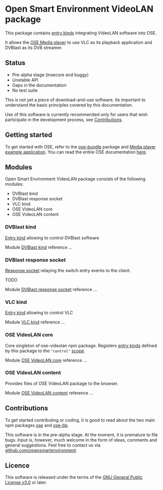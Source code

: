 # Open Smart Environment VideoLAN package

This package contains [entry kinds](http://opensmartenvironment.github.io/doc/classes/ose.lib.kind.html) integrating VideoLAN software
into OSE.

It allows the [OSE Media player](http://opensmartenvironment.github.io/doc/modules/media.html) to use VLC as its playback
application and DVBlast as its DVB streamer.

## Status
- Pre-alpha stage (insecure and buggy)
- Unstable API
- Gaps in the documentation
- No test suite

This is not yet a piece of download-and-use software. Its important
to understand the basic principles covered by this documentation.

Use of this software is currently recommended only for users that
wish participate in the development process, see
[Contributions](#contributions).

## Getting started
To get started with OSE, refer to the [ose-bundle](http://opensmartenvironment.github.io/doc/modules/bundle.html) package and
[Media player example application](http://opensmartenvironment.github.io/doc/modules/bundle.media.html). You can read the entire OSE
documentation [here]( http://opensmartenvironment.github.io/doc).

## Modules
Open Smart Environment VideoLAN package consists of the following modules:
- DVBlast kind
- DVBlast response socket
- VLC kind
- OSE VideoLAN core
- OSE VideoLAN content

### DVBlast kind
[Entry kind](http://opensmartenvironment.github.io/doc/classes/ose.lib.kind.html) allowing to control DVBlast software

Module [DVBlast kind](http://opensmartenvironment.github.io/doc/classes/videolan.lib.dvblast.html) reference ... 

### DVBlast response socket
[Response socket](http://opensmartenvironment.github.io/doc/modules/ose.link.html) relaying the switch entry events to the client.

TODO

Module [DVBlast response socket](http://opensmartenvironment.github.io/doc/classes/videolan.lib.dvblast.master.html) reference ... 

### VLC kind
[Entry kind](http://opensmartenvironment.github.io/doc/classes/ose.lib.kind.html) allowing to control VLC

Module [VLC kind](http://opensmartenvironment.github.io/doc/classes/videolan.lib.vlc.html) reference ... 

### OSE VideoLAN core
Core singleton of ose-videolan npm package. Registers [entry kinds](http://opensmartenvironment.github.io/doc/classes/ose.lib.kind.html)
defined by this package to the `"control"` [scope](http://opensmartenvironment.github.io/doc/classes/ose.lib.scope.html).

Module [OSE VideoLAN core](http://opensmartenvironment.github.io/doc/classes/videolan.lib.html) reference ... 

### OSE VideoLAN content
Provides files of OSE VideoLAN package to the browser.

Module [OSE VideoLAN content](http://opensmartenvironment.github.io/doc/classes/videolan.content.html) reference ... 

## <a name="contributions"></a>Contributions
To get started contributing or coding, it is good to read about the
two main npm packages [ose](http://opensmartenvironment.github.io/doc/modules/ose.html) and [ose-bb](http://opensmartenvironment.github.io/doc/modules/bb.html).

This software is in the pre-alpha stage. At the moment, it is
premature to file bugs. Input is, however, much welcome in the form
of ideas, comments and general suggestions.  Feel free to contact
us via
[github.com/opensmartenvironment](https://github.com/opensmartenvironment).

## Licence
This software is released under the terms of the [GNU General
Public License v3.0](http://www.gnu.org/copyleft/gpl.html) or
later.
